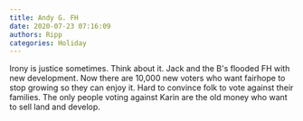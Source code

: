 ```yaml
---
title: Andy G. FH
date: 2020-07-23 07:16:09
authors: Ripp
categories: Holiday
---
```


 Irony is justice sometimes. Think about it. Jack and the B's flooded FH with new development. Now there are 10,000 new voters who want fairhope to stop growing so they can enjoy it. Hard to convince folk to vote against their families. The only people voting against Karin are the old money who want to sell land and develop.